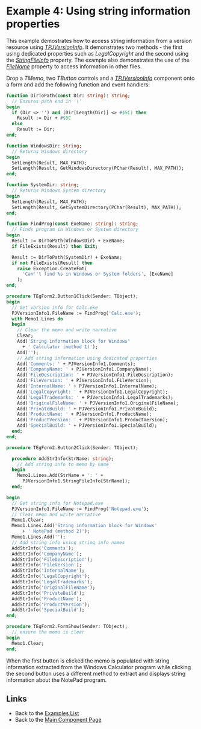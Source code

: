 # Example 4: Using string information properties

This example demostrates how to access string information from a version resource using _[TPJVersionInfo](../API/TPJVersionInfo.md)_. It demonstrates two methods - the first using dedicated properties such as _LegalCopyright_ and the second using the _[StringFileInfo](../API/TPJVersionInfo-StringFileInfo.md)_ property. The example also demonstrates the use of the _[FileName](../API/TPJVersionInfo-FileName.md)_ property to access information in other files.

Drop a _TMemo_, two _TButton_ controls and a _[TPJVersionInfo](../API/TPJVersionInfo.md)_ component onto a form and add the following function and event handlers:

```pascal
function DirToPath(const Dir: string): string;
  // Ensures path end in '\'
begin
  if (Dir <> '') and (Dir[Length(Dir)] <> #$5C) then
    Result := Dir + #$5C
  else
    Result := Dir;
end;

function WindowsDir: string;
  // Returns Windows directory
begin
  SetLength(Result, MAX_PATH);
  SetLength(Result, GetWindowsDirectory(PChar(Result), MAX_PATH));
end;

function SystemDir: string;
  // Returns Windows System directory
begin
  SetLength(Result, MAX_PATH);
  SetLength(Result, GetSystemDirectory(PChar(Result), MAX_PATH));
end;

function FindProg(const ExeName: string): string;
  // Finds program in Windows or System directory
begin
  Result := DirToPath(WindowsDir) + ExeName;
  if FileExists(Result) then Exit;

  Result := DirToPath(SystemDir) + ExeName;
  if not FileExists(Result) then
    raise Exception.CreateFmt(
      'Can''t find %s in Windows or System folders', [ExeName]
    );
end;

procedure TEgForm2.Button1Click(Sender: TObject);
begin
  // Get version info for Calc.exe
  PJVersionInfo1.FileName := FindProg('Calc.exe');
  with Memo1.Lines do
  begin
    // Clear the memo and write narrative
    Clear;
    Add('String information block for Windows'
      + ' Calculator (method 1)');
    Add('');
    // Add string information using dedicated properties
    Add('Comments: ' + PJVersionInfo1.Comments);
    Add('CompanyName: ' + PJVersionInfo1.CompanyName);
    Add('FileDescription: ' + PJVersionInfo1.FileDescription);
    Add('FileVersion: ' + PJVersionInfo1.FileVersion);
    Add('InternalName: ' + PJVersionInfo1.InternalName);
    Add('LegalCopyright: ' + PJVersionInfo1.LegalCopyright);
    Add('LegalTrademarks: ' + PJVersionInfo1.LegalTrademarks);
    Add('OriginalFileName: ' + PJVersionInfo1.OriginalFileName);
    Add('PrivateBuild: ' + PJVersionInfo1.PrivateBuild);
    Add('ProductName: ' + PJVersionInfo1.ProductName);
    Add('ProductVersion: ' + PJVersionInfo1.ProductVersion);
    Add('SpecialBuild: ' + PJVersionInfo1.SpecialBuild);
  end;
end;

procedure TEgForm2.Button2Click(Sender: TObject);

  procedure AddStrInfo(StrName: string);
    // Add string info to memo by name
  begin
    Memo1.Lines.Add(StrName + ': ' +
      PJVersionInfo1.StringFileInfo[StrName]);
  end;

begin
  // Get string info for Notepad.exe
  PJVersionInfo1.FileName := FindProg('Notepad.exe');
  // Clear memo and write narrative
  Memo1.Clear;
  Memo1.Lines.Add('String information block for Windows'
      + ' NotePad (method 2)');
  Memo1.Lines.Add('');
  // Add string info using string info names
  AddStrInfo('Comments');
  AddStrInfo('CompanyName');
  AddStrInfo('FileDescription');
  AddStrInfo('FileVersion');
  AddStrInfo('InternalName');
  AddStrInfo('LegalCopyright');
  AddStrInfo('LegalTrademarks');
  AddStrInfo('OriginalFileName');
  AddStrInfo('PrivateBuild');
  AddStrInfo('ProductName');
  AddStrInfo('ProductVersion');
  AddStrInfo('SpecialBuild');
end;

procedure TEgForm2.FormShow(Sender: TObject);
  // ensure the memo is clear
begin
  Memo1.Clear;
end;
```

When the first button is clicked the memo is populated with string information extracted from the Windows Calculator program while clicking the second button uses a different method to extract and displays string information about the NotePad program.

## Links

* Back to the [Examples List](../Examples.md)
* Back to the [Main Component Page](../../index.md)
